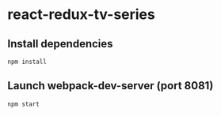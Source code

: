 # react-redux-tv-series

## Install dependencies
```
npm install
```
## Launch webpack-dev-server (port 8081)
```
npm start
```

